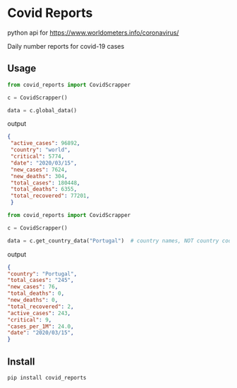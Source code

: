 # Covid Reports

python api for https://www.worldometers.info/coronavirus/

Daily number reports for covid-19 cases

## Usage


```python
from covid_reports import CovidScrapper

c = CovidScrapper()

data = c.global_data()
```

output
```json
{
 "active_cases": 96892,
 "country": "world",
 "critical": 5774,
 "date": "2020/03/15",
 "new_cases": 7624,
 "new_deaths": 304,
 "total_cases": 180448,
 "total_deaths": 6355,
 "total_recovered": 77201,
 }
```

```python
from covid_reports import CovidScrapper

c = CovidScrapper()

data = c.get_country_data("Portugal")  # country names, NOT country code
```

output
```json
{
"country": "Portugal", 
"total_cases": "245", 
"new_cases": 76, 
"total_deaths": 0, 
"new_deaths": 0, 
"total_recovered": 2, 
"active_cases": 243, 
"critical": 9, 
"cases_per_1M": 24.0, 
"date": "2020/03/15",
}
```

## Install

```bash
pip install covid_reports
```
